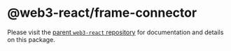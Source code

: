 # @web3-react/frame-connector

Please visit the [parent `web3-react` repository](https://github.com/NoahZinsmeister/web3-react) for documentation and details on this package.

